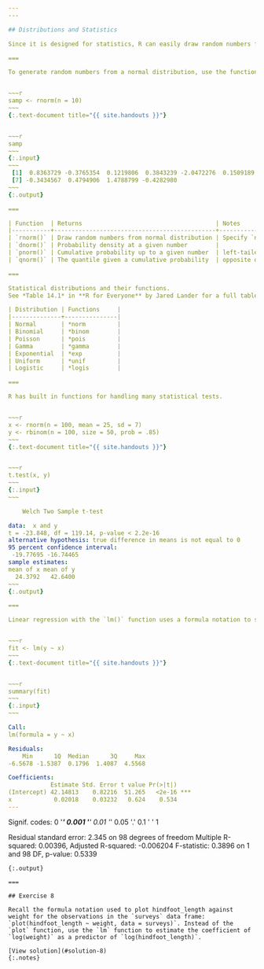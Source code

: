 ```yaml
---
---

## Distributions and Statistics

Since it is designed for statistics, R can easily draw random numbers from statistical distributions and calculate distribution values. 

===

To generate random numbers from a normal distribution, use the function `rnorm()`


~~~r
samp <- rnorm(n = 10)
~~~
{:.text-document title="{{ site.handouts }}"}


~~~r
samp
~~~
{:.input}
~~~
 [1]  0.8363729 -0.3765354  0.1219806  0.3843239 -2.0472276  0.1509189
 [7] -0.3434567  0.4794906  1.4788799 -0.4282980
~~~
{:.output}

===

| Function  | Returns                                      | Notes                     |
|-----------+----------------------------------------------+---------------------------|
| `rnorm()` | Draw random numbers from normal distribution | Specify `n`, `mean`, `sd` |
| `dnorm()` | Probability density at a given number        |                           |
| `pnorm()` | Cumulative probability up to a given number  | left-tailed by default    |
| `qnorm()` | The quantile given a cumulative probability  | opposite of pnorm         |

===

Statistical distributions and their functions.
See *Table 14.1* in **R for Everyone** by Jared Lander for a full table.

| Distribution | Functions     |
|--------------+---------------|
| Normal       | *norm         |
| Binomial     | *binom        |
| Poisson      | *pois         |
| Gamma        | *gamma        |
| Exponential  | *exp          |
| Uniform      | *unif         |
| Logistic     | *logis        |

===

R has built in functions for handling many statistical tests. 


~~~r
x <- rnorm(n = 100, mean = 25, sd = 7)
y <- rbinom(n = 100, size = 50, prob = .85)
~~~
{:.text-document title="{{ site.handouts }}"}


~~~r
t.test(x, y)
~~~
{:.input}
~~~

	Welch Two Sample t-test

data:  x and y
t = -23.848, df = 119.14, p-value < 2.2e-16
alternative hypothesis: true difference in means is not equal to 0
95 percent confidence interval:
 -19.77695 -16.74465
sample estimates:
mean of x mean of y 
  24.3792   42.6400 
~~~
{:.output}

===

Linear regression with the `lm()` function uses a formula notation to specify relationships between variables (e.g. `y ~ x`).


~~~r
fit <- lm(y ~ x)
~~~
{:.text-document title="{{ site.handouts }}"}


~~~r
summary(fit)
~~~
{:.input}
~~~

Call:
lm(formula = y ~ x)

Residuals:
    Min      1Q  Median      3Q     Max 
-6.5678 -1.5387  0.1796  1.4087  4.5568 

Coefficients:
            Estimate Std. Error t value Pr(>|t|)    
(Intercept) 42.14813    0.82216  51.265   <2e-16 ***
x            0.02018    0.03232   0.624    0.534    
---
```

Signif. codes:  0 '***' 0.001 '**' 0.01 '*' 0.05 '.' 0.1 ' ' 1

Residual standard error: 2.345 on 98 degrees of freedom
Multiple R-squared:  0.00396,	Adjusted R-squared:  -0.006204 
F-statistic: 0.3896 on 1 and 98 DF,  p-value: 0.5339
~~~
{:.output}

===

## Exercise 8

Recall the formula notation used to plot hindfoot_length against weight for the observations in the `surveys` data frame: `plot(hindfoot_length ~ weight, data = surveys)`. Instead of the `plot` function, use the `lm` function to estimate the coefficient of `log(weight)` as a predictor of `log(hindfoot_length)`.

[View solution](#solution-8)
{:.notes}
